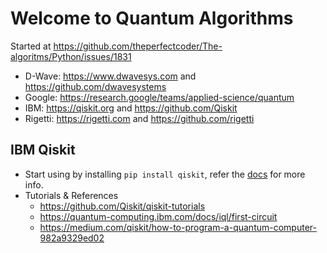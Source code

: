 # Welcome to Quantum Algorithms

Started at https://github.com/theperfectcoder/The-algoritms/Python/issues/1831

* D-Wave: https://www.dwavesys.com and https://github.com/dwavesystems
* Google: https://research.google/teams/applied-science/quantum
* IBM: https://qiskit.org and https://github.com/Qiskit
* Rigetti: https://rigetti.com and https://github.com/rigetti

## IBM Qiskit
- Start using by installing `pip install qiskit`, refer the [docs](https://qiskit.org/documentation/install.html) for more info.
- Tutorials & References
  - https://github.com/Qiskit/qiskit-tutorials
  - https://quantum-computing.ibm.com/docs/iql/first-circuit
  - https://medium.com/qiskit/how-to-program-a-quantum-computer-982a9329ed02
